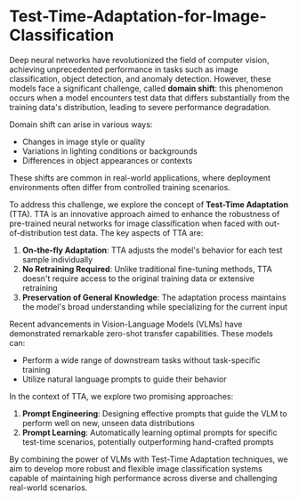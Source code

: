 # Test-Time-Adaptation-for-Image-Classification
Deep neural networks have revolutionized the field of computer vision, achieving unprecedented performance in tasks such as image classification, object detection, and anomaly detection. However, these models face a significant challenge, called **domain shift**: this phenomenon occurs when a model encounters test data that differs substantially from the training data's distribution, leading to severe performance degradation.

Domain shift can arise in various ways:
- Changes in image style or quality
- Variations in lighting conditions or backgrounds
- Differences in object appearances or contexts

These shifts are common in real-world applications, where deployment environments often differ from controlled training scenarios.

To address this challenge, we explore the concept of **Test-Time Adaptation** (TTA). TTA is an innovative approach aimed to enhance the robustness of pre-trained neural networks for image classification when faced with out-of-distribution test data. The key aspects of TTA are:

1. **On-the-fly Adaptation**: TTA adjusts the model's behavior for each test sample individually
2. **No Retraining Required**: Unlike traditional fine-tuning methods, TTA doesn't require access to the original training data or extensive retraining
3. **Preservation of General Knowledge**: The adaptation process maintains the model's broad understanding while specializing for the current input

Recent advancements in Vision-Language Models (VLMs) have demonstrated remarkable zero-shot transfer capabilities. These models can:
- Perform a wide range of downstream tasks without task-specific training
- Utilize natural language prompts to guide their behavior

In the context of TTA, we explore two promising approaches:

1. **Prompt Engineering**: Designing effective prompts that guide the VLM to perform well on new, unseen data distributions
2. **Prompt Learning**: Automatically learning optimal prompts for specific test-time scenarios, potentially outperforming hand-crafted prompts

By combining the power of VLMs with Test-Time Adaptation techniques, we aim to develop more robust and flexible image classification systems capable of maintaining high performance across diverse and challenging real-world scenarios.
